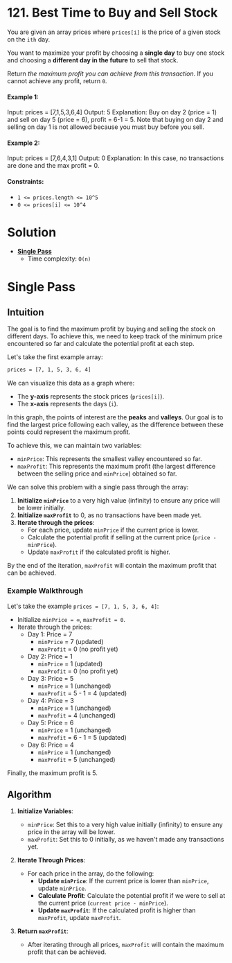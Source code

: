 # 121. Best Time to Buy and Sell Stock

You are given an array prices where `prices[i]` is the price of a given stock on the `ith` day.

You want to maximize your profit by choosing a **single day** to buy one stock and choosing a **different day in the future** to sell that stock.

Return *the maximum profit you can achieve from this transaction*. If you cannot achieve any profit, return `0`.


#### Example 1:

Input: prices = [7,1,5,3,6,4]
Output: 5
Explanation: Buy on day 2 (price = 1) and sell on day 5 (price = 6), profit = 6-1 = 5.
Note that buying on day 2 and selling on day 1 is not allowed because you must buy before you sell.

#### Example 2:

Input: prices = [7,6,4,3,1]
Output: 0
Explanation: In this case, no transactions are done and the max profit = 0.

#### Constraints:

  - `1 <= prices.length <= 10^5`
  - `0 <= prices[i] <= 10^4`

# Solution

- [**Single Pass**](#single-pass)
  - Time complexity: `O(n)`

# Single Pass

## **Intuition**

The goal is to find the maximum profit by buying and selling the stock on different days. To achieve this, we need to keep track of the minimum price encountered so far and calculate the potential profit at each step.

Let's take the first example array:

```sh
prices = [7, 1, 5, 3, 6, 4]
```

We can visualize this data as a graph where:
- The **y-axis** represents the stock prices (`prices[i]`).
- The **x-axis** represents the days (`i`).

In this graph, the points of interest are the **peaks** and **valleys**. Our goal is to find the largest price following each valley, as the difference between these points could represent the maximum profit.

To achieve this, we can maintain two variables:
- `minPrice`: This represents the smallest valley encountered so far.
- `maxProfit`: This represents the maximum profit (the largest difference between the selling price and `minPrice`) obtained so far.

We can solve this problem with a single pass through the array:

1. **Initialize `minPrice`** to a very high value (infinity) to ensure any price will be lower initially.
2. **Initialize `maxProfit`** to 0, as no transactions have been made yet.
3. **Iterate through the prices**:
   - For each price, update `minPrice` if the current price is lower.
   - Calculate the potential profit if selling at the current price (`price - minPrice`).
   - Update `maxProfit` if the calculated profit is higher.

By the end of the iteration, `maxProfit` will contain the maximum profit that can be achieved.

### Example Walkthrough

Let's take the example `prices = [7, 1, 5, 3, 6, 4]`:

- Initialize `minPrice = ∞`, `maxProfit = 0`.
- Iterate through the prices:
  - Day 1: Price = 7
    - `minPrice` = 7 (updated)
    - `maxProfit` = 0 (no profit yet)
  - Day 2: Price = 1
    - `minPrice` = 1 (updated)
    - `maxProfit` = 0 (no profit yet)
  - Day 3: Price = 5
    - `minPrice` = 1 (unchanged)
    - `maxProfit` = 5 - 1 = 4 (updated)
  - Day 4: Price = 3
    - `minPrice` = 1 (unchanged)
    - `maxProfit` = 4 (unchanged)
  - Day 5: Price = 6
    - `minPrice` = 1 (unchanged)
    - `maxProfit` = 6 - 1 = 5 (updated)
  - Day 6: Price = 4
    - `minPrice` = 1 (unchanged)
    - `maxProfit` = 5 (unchanged)

Finally, the maximum profit is 5.

## **Algorithm**

1. **Initialize Variables**:
   - `minPrice`: Set this to a very high value initially (infinity) to ensure any price in the array will be lower.
   - `maxProfit`: Set this to 0 initially, as we haven't made any transactions yet.

2. **Iterate Through Prices**:
   - For each price in the array, do the following:
     - **Update `minPrice`**: If the current price is lower than `minPrice`, update `minPrice`.
     - **Calculate Profit**: Calculate the potential profit if we were to sell at the current price (`current price - minPrice`).
     - **Update `maxProfit`**: If the calculated profit is higher than `maxProfit`, update `maxProfit`.

3. **Return `maxProfit`**:
   - After iterating through all prices, `maxProfit` will contain the maximum profit that can be achieved.

